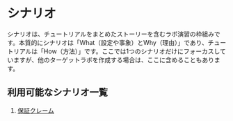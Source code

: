# シナリオ

シナリオは、チュートリアルをまとめたストーリーを含むラボ演習の枠組みです。本質的にシナリオは「What（設定や事象）とWhy（理由）」であり、チュートリアルは「How（方法）」です。ここでは1つのシナリオだけにフォーカスしていますが、他のターゲットラボを作成する場合は、ここに含めることもあります。

## 利用可能なシナリオ一覧

1. [保証クレーム](./warrantyClaim/README.md)
